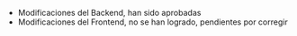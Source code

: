 * Modificaciones del Backend, han sido aprobadas
* Modificaciones del Frontend, no se han logrado, pendientes por corregir
